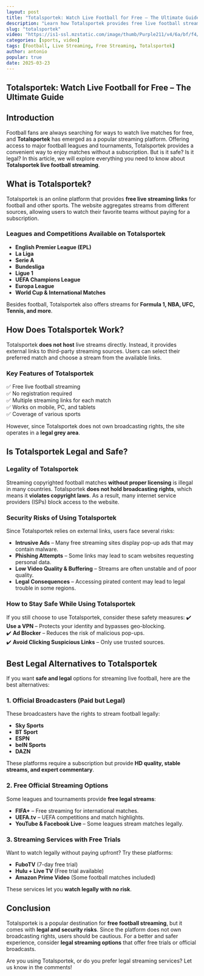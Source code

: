 ```yaml
---
layout: post
title: "Totalsportek: Watch Live Football for Free – The Ultimate Guide"
description: "Learn how Totalsportek provides free live football streaming, its features, legality, risks, and the best legal alternatives for watching football online."
slug: "totalsportek"
video: "https://is1-ssl.mzstatic.com/image/thumb/Purple211/v4/6a/bf/f4/6abff46b-df63-16e1-f005-95ea3f223f9e/AppIcon-0-0-1x_U007emarketing-0-11-0-85-220.png/512x512bb.jpg"
categories: [sports, video]
tags: [Football, Live Streaming, Free Streaming, Totalsportek]
author: antonio
popular: true
date: 2025-03-23
---
```


## Totalsportek: Watch Live Football for Free – The Ultimate Guide

## Introduction

Football fans are always searching for ways to watch live matches for free, and **Totalsportek** has emerged as a popular streaming platform. Offering access to major football leagues and tournaments, Totalsportek provides a convenient way to enjoy matches without a subscription. But is it safe? Is it legal? In this article, we will explore everything you need to know about **Totalsportek live football streaming**.

## What is Totalsportek?

Totalsportek is an online platform that provides **free live streaming links** for football and other sports. The website aggregates streams from different sources, allowing users to watch their favorite teams without paying for a subscription.

### **Leagues and Competitions Available on Totalsportek**
- **English Premier League (EPL)**
- **La Liga**
- **Serie A**
- **Bundesliga**
- **Ligue 1**
- **UEFA Champions League**
- **Europa League**
- **World Cup & International Matches**

Besides football, Totalsportek also offers streams for **Formula 1, NBA, UFC, Tennis, and more**.

## How Does Totalsportek Work?

Totalsportek **does not host** live streams directly. Instead, it provides external links to third-party streaming sources. Users can select their preferred match and choose a stream from the available links.

### **Key Features of Totalsportek**
✅ Free live football streaming  
✅ No registration required  
✅ Multiple streaming links for each match  
✅ Works on mobile, PC, and tablets  
✅ Coverage of various sports  

However, since Totalsportek does not own broadcasting rights, the site operates in a **legal grey area**.

## Is Totalsportek Legal and Safe?

### **Legality of Totalsportek**
Streaming copyrighted football matches **without proper licensing** is illegal in many countries. Totalsportek **does not hold broadcasting rights**, which means it **violates copyright laws**. As a result, many internet service providers (ISPs) block access to the website.

### **Security Risks of Using Totalsportek**
Since Totalsportek relies on external links, users face several risks:

- **Intrusive Ads** – Many free streaming sites display pop-up ads that may contain malware.
- **Phishing Attempts** – Some links may lead to scam websites requesting personal data.
- **Low Video Quality & Buffering** – Streams are often unstable and of poor quality.
- **Legal Consequences** – Accessing pirated content may lead to legal trouble in some regions.

### **How to Stay Safe While Using Totalsportek**
If you still choose to use Totalsportek, consider these safety measures:
✔️ **Use a VPN** – Protects your identity and bypasses geo-blocking.  
✔️ **Ad Blocker** – Reduces the risk of malicious pop-ups.  
✔️ **Avoid Clicking Suspicious Links** – Only use trusted sources.  

## Best Legal Alternatives to Totalsportek

If you want **safe and legal** options for streaming live football, here are the best alternatives:

### **1. Official Broadcasters** (Paid but Legal)
These broadcasters have the rights to stream football legally:
- **Sky Sports**
- **BT Sport**
- **ESPN**
- **beIN Sports**
- **DAZN**

These platforms require a subscription but provide **HD quality, stable streams, and expert commentary**.

### **2. Free Official Streaming Options**
Some leagues and tournaments provide **free legal streams**:
- **FIFA+** – Free streaming for international matches.  
- **UEFA.tv** – UEFA competitions and match highlights.  
- **YouTube & Facebook Live** – Some leagues stream matches legally.  

### **3. Streaming Services with Free Trials**
Want to watch legally without paying upfront? Try these platforms:
- **FuboTV** (7-day free trial)
- **Hulu + Live TV** (Free trial available)
- **Amazon Prime Video** (Some football matches included)

These services let you **watch legally with no risk**.

## Conclusion

Totalsportek is a popular destination for **free football streaming**, but it comes with **legal and security risks**. Since the platform does not own broadcasting rights, users should be cautious. For a better and safer experience, consider **legal streaming options** that offer free trials or official broadcasts.

Are you using Totalsportek, or do you prefer legal streaming services? Let us know in the comments!
